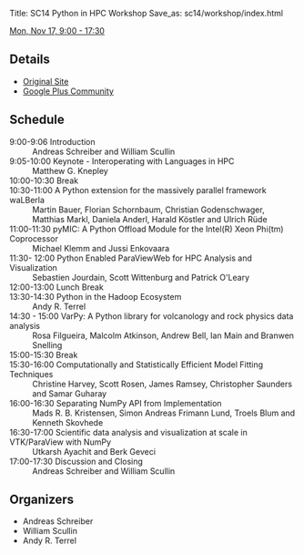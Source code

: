 Title: SC14 Python in HPC Workshop
Save_as: sc14/workshop/index.html

[Mon, Nov 17, 9:00 - 17:30](http://sc14.supercomputing.org/schedule/event_detail?evid=wksp116)  

## Details

* [Original Site](http://www.dlr.de/sc/pyhpc2014)
* [Google Plus Community](https://plus.google.com/events/c161aotglhp4062dehsmt2auaas)

## Schedule

<dl>
<dt>9:00-9:06 Introduction</dt>
<dd>Andreas Schreiber and William Scullin</dd>

<dt>9:05-10:00 Keynote - Interoperating with Languages in HPC</dt>
<dd>Matthew G. Knepley</dd>

<dt>10:00-10:30 Break</dt>

<dt>10:30-11:00 A Python extension for the massively parallel framework waLBerla</dt>
<dd>Martin Bauer, Florian Schornbaum, Christian Godenschwager, Matthias Markl, Daniela Anderl, Harald Köstler and Ulrich Rüde</dd>


<dt>11:00-11:30 pyMIC: A Python Offload Module for the Intel(R) Xeon Phi(tm) Coprocessor</dt>
<dd>Michael Klemm and Jussi Enkovaara</dd>

<dt>11:30- 12:00 Python Enabled ParaViewWeb for HPC Analysis and Visualization</dt>
<dd>Sebastien Jourdain, Scott Wittenburg and Patrick O'Leary</dd>

<dt>12:00-13:00 Lunch Break</dt>

<dt>13:30-14:30 Python in the Hadoop Ecosystem</dt>
<dd>Andy R. Terrel</dd>

<dt>14:30 - 15:00 VarPy: A Python library for volcanology and rock physics data analysis</dt>
<dd>Rosa Filgueira, Malcolm Atkinson, Andrew Bell, Ian Main and Branwen Snelling</dd>

<dt>15:00-15:30 Break</dt>

<dt>15:30-16:00 Computationally and Statistically Efficient Model Fitting Techniques</dt>
<dd>Christine Harvey, Scott Rosen, James Ramsey, Christopher Saunders and Samar Guharay</dd>

<dt>16:00-16:30 Separating NumPy API from Implementation</dt>
<dd>Mads R. B. Kristensen, Simon Andreas Frimann Lund, Troels Blum and Kenneth Skovhede</dd>

<dt>16:30-17:00 Scientific data analysis and visualization at scale in VTK/ParaView with NumPy</dt>
<dd>Utkarsh Ayachit and Berk Geveci</dd>

<dt>17:00-17:30 Discussion and Closing</dt>
<dd>Andreas Schreiber and William Scullin</dd>
</dl>

## Organizers

* Andreas Schreiber
* William Scullin
* Andy R. Terrel
